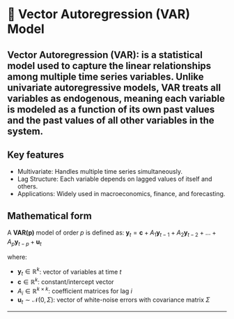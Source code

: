 # 📘 Vector Autoregression (VAR) Model

Vector Autoregression (VAR): 
is a statistical model used to capture the linear relationships among multiple time series variables. Unlike univariate autoregressive models, VAR treats all variables as endogenous, meaning each variable is modeled as a function of its own past values and the past values of all other variables in the system.
---

## Key features
- Multivariate: Handles multiple time series simultaneously.
- Lag Structure: Each variable depends on lagged values of itself and others.
- Applications: Widely used in macroeconomics, finance, and forecasting.

## Mathematical form

A **VAR(p)** model of order $p$ is defined as: $\mathbf{y}_t = \mathbf{c} + A_1 \mathbf{y}_{t-1} + A_2 \mathbf{y}_{t-2} + \dots + A_p \mathbf{y}_{t-p} + \mathbf{u}_t$


where:

- $\mathbf{y}_t \in \mathbb{R}^k$: vector of variables at time $t$  
- $\mathbf{c} \in \mathbb{R}^k$: constant/intercept vector  
- $A_i \in \mathbb{R}^{k \times k}$: coefficient matrices for lag $i$  
- $\mathbf{u}_t \sim \mathcal{N}(0, \Sigma)$: vector of white-noise errors with covariance matrix $\Sigma$

---


